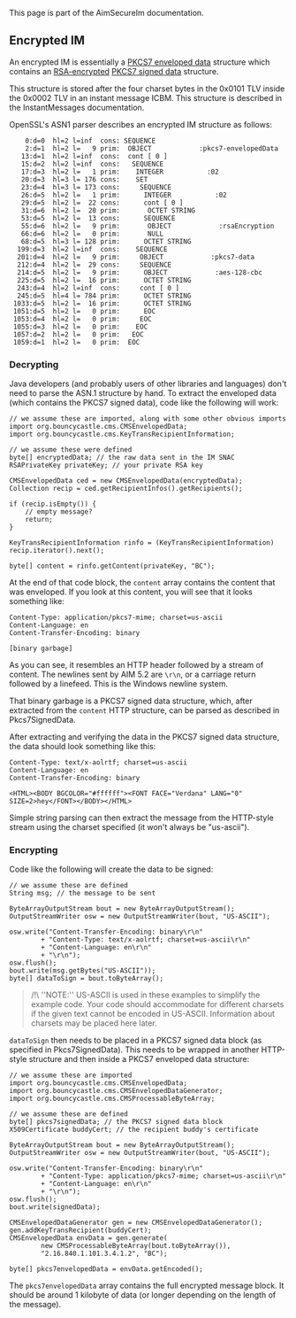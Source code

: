 This page is part of the AimSecureIm documentation.

## Encrypted IM ##

An encrypted IM is essentially a [PKCS7 enveloped data](http://www.alvestrand.no/objectid/1.2.840.113549.1.7.3.html) structure which contains an [RSA-encrypted](http://www.alvestrand.no/objectid/1.2.840.113549.1.1.1.html) [PKCS7 signed data](http://www.alvestrand.no/objectid/1.2.840.113549.1.7.2.html) structure.

This structure is stored after the four charset bytes in the 0x0101 TLV inside the 0x0002 TLV in an instant message ICBM. This structure is described in the InstantMessages documentation.

OpenSSL's ASN1 parser describes an encrypted IM structure as follows:
```
    0:d=0  hl=2 l=inf  cons: SEQUENCE
    2:d=1  hl=2 l=   9 prim:  OBJECT            :pkcs7-envelopedData
   13:d=1  hl=2 l=inf  cons:  cont [ 0 ]
   15:d=2  hl=2 l=inf  cons:   SEQUENCE
   17:d=3  hl=2 l=   1 prim:    INTEGER           :02
   20:d=3  hl=3 l= 176 cons:    SET
   23:d=4  hl=3 l= 173 cons:     SEQUENCE
   26:d=5  hl=2 l=   1 prim:      INTEGER           :02
   29:d=5  hl=2 l=  22 cons:      cont [ 0 ]
   31:d=6  hl=2 l=  20 prim:       OCTET STRING
   53:d=5  hl=2 l=  13 cons:      SEQUENCE
   55:d=6  hl=2 l=   9 prim:       OBJECT            :rsaEncryption
   66:d=6  hl=2 l=   0 prim:       NULL
   68:d=5  hl=3 l= 128 prim:      OCTET STRING
  199:d=3  hl=2 l=inf  cons:    SEQUENCE
  201:d=4  hl=2 l=   9 prim:     OBJECT            :pkcs7-data
  212:d=4  hl=2 l=  29 cons:     SEQUENCE
  214:d=5  hl=2 l=   9 prim:      OBJECT            :aes-128-cbc
  225:d=5  hl=2 l=  16 prim:      OCTET STRING
  243:d=4  hl=2 l=inf  cons:     cont [ 0 ]
  245:d=5  hl=4 l= 784 prim:      OCTET STRING
 1033:d=5  hl=2 l=  16 prim:      OCTET STRING
 1051:d=5  hl=2 l=   0 prim:      EOC
 1053:d=4  hl=2 l=   0 prim:     EOC
 1055:d=3  hl=2 l=   0 prim:    EOC
 1057:d=2  hl=2 l=   0 prim:   EOC
 1059:d=1  hl=2 l=   0 prim:  EOC
```

### Decrypting ###

Java developers (and probably users of other libraries and languages) don't need to parse the ASN.1 structure by hand. To extract the enveloped data (which contains the PKCS7 signed data), code like the following will work:

```
// we assume these are imported, along with some other obvious imports
import org.bouncycastle.cms.CMSEnvelopedData;
import org.bouncycastle.cms.KeyTransRecipientInformation;

// we assume these were defined
byte[] encryptedData; // the raw data sent in the IM SNAC
RSAPrivateKey privateKey; // your private RSA key

CMSEnvelopedData ced = new CMSEnvelopedData(encryptedData);
Collection recip = ced.getRecipientInfos().getRecipients();

if (recip.isEmpty()) {
    // empty message?
    return;
}

KeyTransRecipientInformation rinfo = (KeyTransRecipientInformation) recip.iterator().next();

byte[] content = rinfo.getContent(privateKey, "BC");
```

At the end of that code block, the `content` array contains the content that was enveloped. If you look at this content, you will see that it looks something like:

```
Content-Type: application/pkcs7-mime; charset=us-ascii
Content-Language: en
Content-Transfer-Encoding: binary

[binary garbage]
```

As you can see, it resembles an HTTP header followed by a stream of content. The newlines sent by AIM 5.2 are `\r\n`, or a carriage return followed by a linefeed. This is the Windows newline system.

That binary garbage is a PKCS7 signed data structure, which, after extracted from the `content` HTTP structure, can be parsed as described in Pkcs7SignedData.

After extracting and verifying the data in the PKCS7 signed data structure, the data should look something like this:

```
Content-Type: text/x-aolrtf; charset=us-ascii 
Content-Language: en 
Content-Transfer-Encoding: binary 
  
<HTML><BODY BGCOLOR="#ffffff"><FONT FACE="Verdana" LANG="0" SIZE=2>hey</FONT></BODY></HTML> 
```

Simple string parsing can then extract the message from the HTTP-style stream using the charset specified (it won't always be "us-ascii").

### Encrypting ###

Code like the following will create the data to be signed:

```
// we assume these are defined
String msg; // the message to be sent

ByteArrayOutputStream bout = new ByteArrayOutputStream();
OutputStreamWriter osw = new OutputStreamWriter(bout, "US-ASCII");

osw.write("Content-Transfer-Encoding: binary\r\n"
        + "Content-Type: text/x-aolrtf; charset=us-ascii\r\n"
        + "Content-Language: en\r\n"
        + "\r\n");
osw.flush();
bout.write(msg.getBytes("US-ASCII"));
byte[] dataToSign = bout.toByteArray();
```

> /!\ ''NOTE:'' US-ASCII is used in these examples to simplify the example code. Your code should accommodate for different charsets if the given text cannot be encoded in US-ASCII. Information about charsets may be placed here later.

`dataToSign` then needs to be placed in a PKCS7 signed data block (as specified in Pkcs7SignedData). This needs to be wrapped in another HTTP-style structure and then inside a PKCS7 enveloped data structure:

```
// we assume these are imported
import org.bouncycastle.cms.CMSEnvelopedData;
import org.bouncycastle.cms.CMSEnvelopedDataGenerator;
import org.bouncycastle.cms.CMSProcessableByteArray;

// we assume these are defined
byte[] pkcs7signedData; // the PKCS7 signed data block
X509Certificate buddyCert; // the recipient buddy's certificate

ByteArrayOutputStream bout = new ByteArrayOutputStream();
OutputStreamWriter osw = new OutputStreamWriter(bout, "US-ASCII");

osw.write("Content-Transfer-Encoding: binary\r\n"
        + "Content-Type: application/pkcs7-mime; charset=us-ascii\r\n"
        + "Content-Language: en\r\n"
        + "\r\n");
osw.flush();
bout.write(signedData);

CMSEnvelopedDataGenerator gen = new CMSEnvelopedDataGenerator();
gen.addKeyTransRecipient(buddyCert);
CMSEnvelopedData envData = gen.generate(
        new CMSProcessableByteArray(bout.toByteArray()),
        "2.16.840.1.101.3.4.1.2", "BC");

byte[] pkcs7envelopedData = envData.getEncoded();
```

The `pkcs7envelopedData` array contains the full encrypted message block. It should be around 1 kilobyte of data (or longer depending on the length of the message).